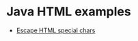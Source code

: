 Java HTML examples
==================

* [Escape HTML special chars](http://www.leveluplunch.com/java/examples/escape-html/')
